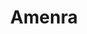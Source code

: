 ---
layout: post
category: concert
title: Amenra
artists: 
- Amenra
place: 
- La Cigale
country: France
city: Paris
---